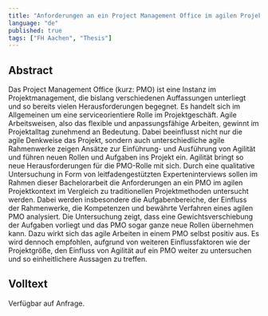 ```yaml
---
title: "Anforderungen an ein Project Management Office im agilen Projektkontext"
language: "de"
published: true
tags: ["FH Aachen", "Thesis"]
---
```


## Abstract

Das Project Management Office (kurz: PMO) ist eine Instanz im
Projektmanagement, die bislang verschiedenen Auffassungen unterliegt und so
bereits vielen Herausforderungen begegnet. Es handelt sich im Allgemeinen um
eine serviceorientiere Rolle im Projektgeschäft. Agile Arbeitsweisen, also das
flexible und anpassungsfähige Arbeiten, gewinnt im Projektalltag zunehmend an
Bedeutung. Dabei beeinflusst nicht nur die agile Denkweise das Projekt, sondern
auch unterschiedliche agile Rahmenwerke zeigen Ansätze zur Einführung- und
Ausführung von Agilität und führen neuen Rollen und Aufgaben ins Projekt ein.
Agilität bringt so neue Herausforderungen für die PMO-Rolle mit sich. Durch
eine qualitative Untersuchung in Form von leitfadengestützten
Experteninterviews sollen im Rahmen dieser Bachelorarbeit die Anforderungen an
ein PMO im agilen Projektkontext im Vergleich zu traditionellen Projektmethoden
untersucht werden. Dabei werden insbesondere die Aufgabenbereiche, der Einfluss
der Rahmenwerke, die Kompetenzen und bewährte Verfahren eines agilen PMO
analysiert. Die Untersuchung zeigt, dass eine Gewichtsverschiebung der Aufgaben
vorliegt und das PMO sogar ganze neue Rollen übernehmen kann. Dazu wirkt sich
das agile Arbeiten in einem PMO selbst positiv aus. Es wird dennoch empfohlen,
aufgrund von weiteren Einflussfaktoren wie der Projektgröße, den Einfluss von
Agilität auf ein PMO weiter zu untersuchen und so einheitlichere Aussagen zu
treffen.

## Volltext

Verfügbar auf Anfrage.
